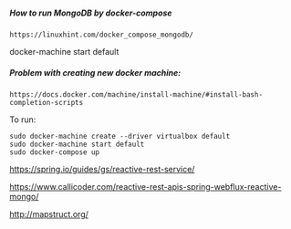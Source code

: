 




##### How to run MongoDB by docker-compose 

    https://linuxhint.com/docker_compose_mongodb/


docker-machine start default

##### Problem with creating new docker machine: 

    https://docs.docker.com/machine/install-machine/#install-bash-completion-scripts

To run:

    sudo docker-machine create --driver virtualbox default
    sudo docker-machine start default
    sudo docker-compose up


https://spring.io/guides/gs/reactive-rest-service/

https://www.callicoder.com/reactive-rest-apis-spring-webflux-reactive-mongo/

http://mapstruct.org/

